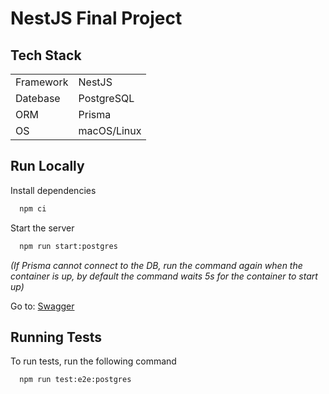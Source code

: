 # NestJS Final Project

## Tech Stack

|           |             |
| :-------- | :---------- |
| Framework | NestJS      |
| Datebase  | PostgreSQL  |
| ORM       | Prisma      |
| OS        | macOS/Linux |

## Run Locally

Install dependencies

```bash
  npm ci
```

Start the server

```bash
  npm run start:postgres
```

*(If Prisma cannot connect to the DB, run the command again when the container is up, by default the command waits 5s for the container to start up)*

Go to: [Swagger](http://localhost:3000/api)

## Running Tests

To run tests, run the following command

```bash
  npm run test:e2e:postgres
```
